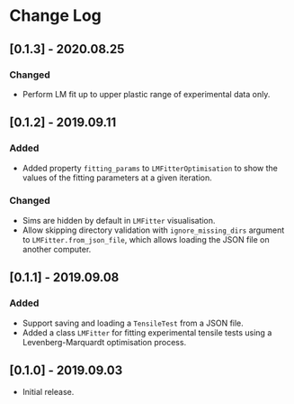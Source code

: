# Change Log

## [0.1.3] - 2020.08.25

### Changed

- Perform LM fit up to upper plastic range of experimental data only.

## [0.1.2] - 2019.09.11

### Added

- Added property `fitting_params` to `LMFitterOptimisation` to show the values of the fitting parameters at a given iteration.

### Changed

- Sims are hidden by default in `LMFitter` visualisation.
- Allow skipping directory validation with `ignore_missing_dirs` argument to `LMFitter.from_json_file`, which allows loading the JSON file on another computer.

## [0.1.1] - 2019.09.08

### Added

- Support saving and loading a `TensileTest` from a JSON file.
- Added a class `LMFitter` for fitting experimental tensile tests using a Levenberg-Marquardt optimisation process.

## [0.1.0] - 2019.09.03

- Initial release.
